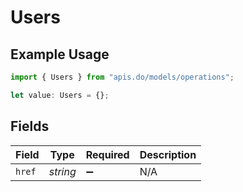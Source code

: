 # Users

## Example Usage

```typescript
import { Users } from "apis.do/models/operations";

let value: Users = {};
```

## Fields

| Field              | Type               | Required           | Description        |
| ------------------ | ------------------ | ------------------ | ------------------ |
| `href`             | *string*           | :heavy_minus_sign: | N/A                |